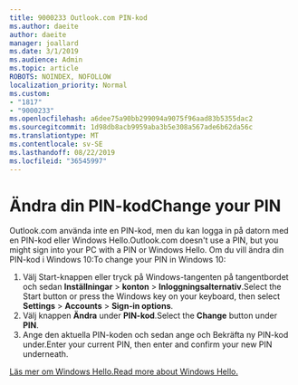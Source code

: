 ```yaml
---
title: 9000233 Outlook.com PIN-kod
ms.author: daeite
author: daeite
manager: joallard
ms.date: 3/1/2019
ms.audience: Admin
ms.topic: article
ROBOTS: NOINDEX, NOFOLLOW
localization_priority: Normal
ms.custom:
- "1817"
- "9000233"
ms.openlocfilehash: a6dee75a90bb299094a9075f96aad83b5355dac2
ms.sourcegitcommit: 1d98db8acb9959aba3b5e308a567ade6b62da56c
ms.translationtype: MT
ms.contentlocale: sv-SE
ms.lasthandoff: 08/22/2019
ms.locfileid: "36545997"
---
```

# <a name="change-your-pin"></a><span data-ttu-id="41623-102">Ändra din PIN-kod</span><span class="sxs-lookup"><span data-stu-id="41623-102">Change your PIN</span></span>

<span data-ttu-id="41623-103">Outlook.com använda inte en PIN-kod, men du kan logga in på datorn med en PIN-kod eller Windows Hello.</span><span class="sxs-lookup"><span data-stu-id="41623-103">Outlook.com doesn't use a PIN, but you might sign into your PC with a PIN or Windows Hello.</span></span> <span data-ttu-id="41623-104">Om du vill ändra din PIN-kod i Windows 10:</span><span class="sxs-lookup"><span data-stu-id="41623-104">To change your PIN in Windows 10:</span></span>

1. <span data-ttu-id="41623-105">Välj Start-knappen eller tryck på Windows-tangenten på tangentbordet och sedan **Inställningar** > **konton** > **Inloggningsalternativ**.</span><span class="sxs-lookup"><span data-stu-id="41623-105">Select the Start button or press the Windows key on your keyboard, then select **Settings** > **Accounts** > **Sign-in options**.</span></span>
2. <span data-ttu-id="41623-106">Välj knappen **Ändra** under **PIN-kod**.</span><span class="sxs-lookup"><span data-stu-id="41623-106">Select the **Change** button under **PIN**.</span></span>
3. <span data-ttu-id="41623-107">Ange den aktuella PIN-koden och sedan ange och Bekräfta ny PIN-kod under.</span><span class="sxs-lookup"><span data-stu-id="41623-107">Enter your current PIN, then enter and confirm your new PIN underneath.</span></span>

[<span data-ttu-id="41623-108">Läs mer om Windows Hello.</span><span class="sxs-lookup"><span data-stu-id="41623-108">Read more about Windows Hello.</span></span>](https://support.microsoft.com/help/17215/)